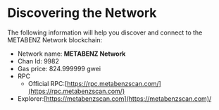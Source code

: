 # Discovering the Network

The following information will help you discover and connect to the METABENZ  Network blockchain:

* Network name: **METABENZ Network**
* Chan Id: 9982
* Gas price: 824.999999 gwei
* RPC
  * Official RPC:[https://rpc.metabenzscan.com/](https://rpc.metabenzscan.com/)
* Explorer:[https://metabenzscan.com](https://metabenzscan.com)/
